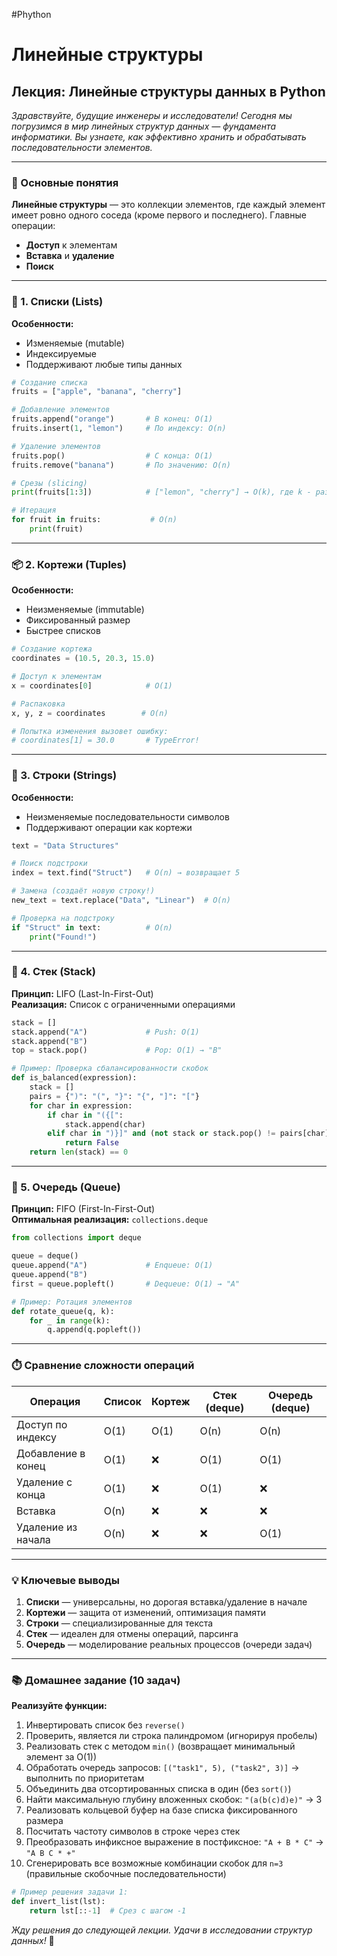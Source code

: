#Phython 
# Линейные структуры
## Лекция: Линейные структуры данных в Python  
*Здравствуйте, будущие инженеры и исследователи! Сегодня мы погрузимся в мир линейных структур данных — фундамента информатики. Вы узнаете, как эффективно хранить и обрабатывать последовательности элементов.*  

---

### 📌 Основные понятия  
**Линейные структуры** — это коллекции элементов, где каждый элемент имеет ровно одного соседа (кроме первого и последнего). Главные операции:  
- **Доступ** к элементам  
- **Вставка** и **удаление**  
- **Поиск**  

---

### 🧱 1. Списки (Lists)  
**Особенности:**  
- Изменяемые (mutable)  
- Индексируемые  
- Поддерживают любые типы данных  

```python
# Создание списка
fruits = ["apple", "banana", "cherry"]

# Добавление элементов
fruits.append("orange")       # В конец: O(1)
fruits.insert(1, "lemon")     # По индексу: O(n)

# Удаление элементов
fruits.pop()                  # С конца: O(1)
fruits.remove("banana")       # По значению: O(n)

# Срезы (slicing)
print(fruits[1:3])            # ["lemon", "cherry"] → O(k), где k - размер среза

# Итерация
for fruit in fruits:           # O(n)
    print(fruit)
```

---

### 📦 2. Кортежи (Tuples)  
**Особенности:**  
- Неизменяемые (immutable)  
- Фиксированный размер  
- Быстрее списков  

```python
# Создание кортежа
coordinates = (10.5, 20.3, 15.0)

# Доступ к элементам
x = coordinates[0]            # O(1)

# Распаковка
x, y, z = coordinates        # O(n)

# Попытка изменения вызовет ошибку:
# coordinates[1] = 30.0       # TypeError!
```

---

### 🧵 3. Строки (Strings)  
**Особенности:**  
- Неизменяемые последовательности символов  
- Поддерживают операции как кортежи  

```python
text = "Data Structures"

# Поиск подстроки
index = text.find("Struct")   # O(n) → возвращает 5

# Замена (создаёт новую строку!)
new_text = text.replace("Data", "Linear")  # O(n)

# Проверка на подстроку
if "Struct" in text:          # O(n)
    print("Found!")
```

---

### 🥞 4. Стек (Stack)  
**Принцип:** LIFO (Last-In-First-Out)  
**Реализация:** Список с ограниченными операциями  

```python
stack = []
stack.append("A")             # Push: O(1)
stack.append("B")
top = stack.pop()             # Pop: O(1) → "B"

# Пример: Проверка сбалансированности скобок
def is_balanced(expression):
    stack = []
    pairs = {")": "(", "}": "{", "]": "["}
    for char in expression:
        if char in "({[":
            stack.append(char)
        elif char in ")}]" and (not stack or stack.pop() != pairs[char]):
            return False
    return len(stack) == 0
```

---

### 🚦 5. Очередь (Queue)  
**Принцип:** FIFO (First-In-First-Out)  
**Оптимальная реализация:** `collections.deque`  

```python
from collections import deque

queue = deque()
queue.append("A")             # Enqueue: O(1)
queue.append("B")
first = queue.popleft()       # Dequeue: O(1) → "A"

# Пример: Ротация элементов
def rotate_queue(q, k):
    for _ in range(k):
        q.append(q.popleft())
```

---

### ⏱️ Сравнение сложности операций
| Операция          | Список | Кортеж | Стек (deque) | Очередь (deque) |
|-------------------|--------|--------|--------------|-----------------|
| Доступ по индексу | O(1)   | O(1)   | O(n)         | O(n)           |
| Добавление в конец| O(1)   | ❌     | O(1)         | O(1)           |
| Удаление с конца  | O(1)   | ❌     | O(1)         | ❌             |
| Вставка           | O(n)   | ❌     | ❌           | ❌             |
| Удаление из начала| O(n)   | ❌     | ❌           | O(1)           |

---

### 💡 Ключевые выводы  
1. **Списки** — универсальны, но дорогая вставка/удаление в начале  
2. **Кортежи** — защита от изменений, оптимизация памяти  
3. **Строки** — специализированные для текста  
4. **Стек** — идеален для отмены операций, парсинга  
5. **Очередь** — моделирование реальных процессов (очереди задач)  

---

### 📚 Домашнее задание (10 задач)  
**Реализуйте функции:**  
1. Инвертировать список без `reverse()`  
2. Проверить, является ли строка палиндромом (игнорируя пробелы)  
3. Реализовать стек с методом `min()` (возвращает минимальный элемент за O(1))  
4. Обработать очередь запросов: `[("task1", 5), ("task2", 3)]` → выполнить по приоритетам  
5. Объединить два отсортированных списка в один (без `sort()`)  
6. Найти максимальную глубину вложенных скобок: `"(a(b(c)d)e)"` → 3  
7. Реализовать кольцевой буфер на базе списка фиксированного размера  
8. Посчитать частоту символов в строке через стек  
9. Преобразовать инфиксное выражение в постфиксное: `"A + B * C"` → `"A B C * +"`  
10. Сгенерировать все возможные комбинации скобок для `n=3` (правильные скобочные последовательности)  

```python
# Пример решения задачи 1:
def invert_list(lst):
    return lst[::-1]  # Срез с шагом -1
```

*Жду решения до следующей лекции. Удачи в исследовании структур данных!* 🚀